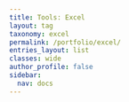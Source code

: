 ```yaml
---
title: Tools: Excel
layout: tag
taxonomy: excel
permalink: /portfolio/excel/
entries_layout: list
classes: wide
author_profile: false
sidebar: 
  nav: docs
---
```

